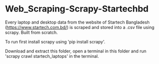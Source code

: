 # Web_Scraping-Scrapy-Startechbd

Every laptop and desktop data from the website of Startech Bangladesh (https://www.startech.com.bd/) is scraped and stored into a .csv file using scrapy. Built from scratch.
   
To run first install scrapy using 'pip install scrapy'.

Download and extract this folder, open a terminal in this folder and run 'scrapy crawl startech_laptops' in the terminal.
